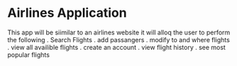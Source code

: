 # Airlines Application
This app will be siimilar to an airlines website it will alloq the user to perform the following
  . Search Flights
      . add passangers
      . modify to and where flights
      . view all availible flights
  . create an account
  . view flight history 
  . see most popular flights
